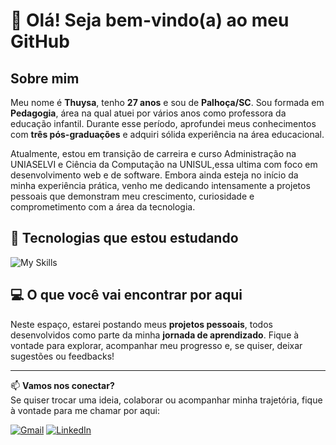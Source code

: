 # 👋 Olá! Seja bem-vindo(a) ao meu GitHub

## Sobre mim

Meu nome é **Thuysa**, tenho **27 anos** e sou de **Palhoça/SC**. Sou formada em **Pedagogia**, área na qual atuei por vários anos como professora da educação infantil. Durante esse período, aprofundei meus conhecimentos com **três pós-graduações** e adquiri sólida experiência na área educacional.

Atualmente, estou em transição de carreira e curso Administração na UNIASELVI e Ciência da Computação na UNISUL,essa ultima com foco em desenvolvimento web e de software. Embora ainda esteja no início da minha experiência prática, venho me dedicando intensamente a projetos pessoais que demonstram meu crescimento, curiosidade e comprometimento com a área da tecnologia.

## 🚀 Tecnologias que estou estudando

![My Skills](https://skillicons.dev/icons?i=html,css,js,java,mysql,git,github,vscode,linux)

## 💻 O que você vai encontrar por aqui

Neste espaço, estarei postando meus **projetos pessoais**, todos desenvolvidos como parte da minha **jornada de aprendizado**. Fique à vontade para explorar, acompanhar meu progresso e, se quiser, deixar sugestões ou feedbacks!

---

📫 **Vamos nos conectar?**  
Se quiser trocar uma ideia, colaborar ou acompanhar minha trajetória, fique à vontade para me chamar por aqui:

[![Gmail](https://skillicons.dev/icons?i=gmail)](mailto:thuysaluc@gmail.com)
[![LinkedIn](https://skillicons.dev/icons?i=linkedin)](https://www.linkedin.com/in/thuysa-monique-luvison-da-rosa-086321306/)
